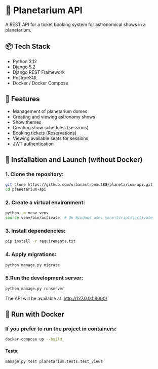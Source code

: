 # 🌌 Planetarium API

A REST API for a ticket booking system for astronomical shows in a planetarium.

## 📦 Tech Stack

- Python 3.12
- Django 5.2
- Django REST Framework
- PostgreSQL
- Docker / Docker Compose


## 🚀 Features

- Management of planetarium domes
- Creating and viewing astronomy shows
- Show themes
- Creating show schedules (sessions)
- Booking tickets (Reservations)
- Viewing available seats for sessions
- JWT authentication

## 🔧 Installation and Launch (without Docker)

### 1. Clone the repository:

```bash
git clone https://github.com/urbanastronaut88/planetarium-api.git
cd planetarium-api
```

### 2. Create a virtual environment:
```bash
python -m venv venv
source venv/bin/activate  # On Windows use: venv\Scripts\activate
```

### 3. Install dependencies:
```bash
pip install -r requirements.txt
```

### 4. Apply migrations:
```bash
python manage.py migrate
```

### 5.Run the development server:
```bash
python manage.py runserver
```
The API will be available at:
http://127.0.0.1:8000/

## 🐳 Run with Docker

### If you prefer to run the project in containers:
```bash
docker-compose up --build
```

#### Tests:
```bash
manage.py test planetarium.tests.test_views
```